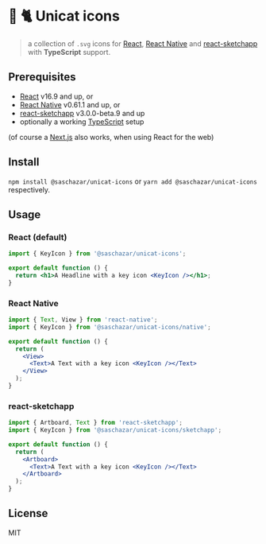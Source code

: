 # :unicorn: :cat2: Unicat icons

> a collection of `.svg` icons for [React](https://reactjs.org/), [React Native](https://facebook.github.io/react-native/) and [react-sketchapp](http://airbnb.io/react-sketchapp/) with **TypeScript** support.

## Prerequisites

* [React](https://www.npmjs.com/package/react) v16.9 and up, or
* [React Native](https://www.npmjs.com/package/react-native) v0.61.1 and up, or
* [react-sketchapp](https://www.npmjs.com/package/react-sketchapp) v3.0.0-beta.9 and up
* optionally a working [TypeScript](https://www.npmjs.com/package/typescript) setup

(of course a [Next.js](https://nextjs.org) also works, when using React for the web)

## Install

`npm install @saschazar/unicat-icons` or `yarn add @saschazar/unicat-icons` respectively.

## Usage

### React (default)

```jsx
import { KeyIcon } from '@saschazar/unicat-icons';

export default function () {
  return <h1>A Headline with a key icon <KeyIcon /></h1>;
}
```

### React Native

```jsx
import { Text, View } from 'react-native';
import { KeyIcon } from '@saschazar/unicat-icons/native';

export default function () {
  return (
    <View>
      <Text>A Text with a key icon <KeyIcon /></Text>
    </View>
  );
}
```

### react-sketchapp

```jsx
import { Artboard, Text } from 'react-sketchapp';
import { KeyIcon } from '@saschazar/unicat-icons/sketchapp';

export default function () {
  return (
    <Artboard>
      <Text>A Text with a key icon <KeyIcon /></Text>
    </Artboard>
  );
}
```

## License

MIT
